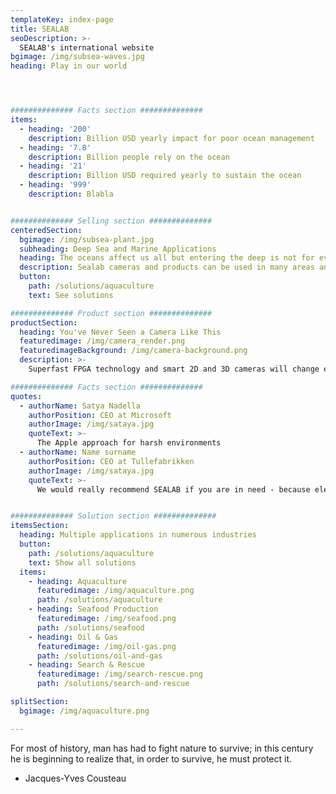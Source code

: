 ```yaml
---
templateKey: index-page
title: SEALAB
seoDescription: >-
  SEALAB's international website
bgimage: /img/subsea-waves.jpg
heading: Play in our world




############## Facts section ##############
items:
  - heading: '200'
    description: Billion USD yearly impact for poor ocean management
  - heading: '7.8'
    description: Billion people rely on the ocean
  - heading: '21'
    description: Billion USD required yearly to sustain the ocean
  - heading: '999'
    description: Blabla


############## Selling section ##############
centeredSection:
  bgimage: /img/subsea-plant.jpg
  subheading: Deep Sea and Marine Applications
  heading: The oceans affect us all but entering the deep is not for everyone.
  description: Sealab cameras and products can be used in many areas and industries, from Seafood factories to Military, Underwater diving operations.
  button:
    path: /solutions/aquaculture
    text: See solutions

############## Product section ##############
productSection:
  heading: You've Never Seen a Camera Like This
  featuredimage: /img/camera_render.png
  featuredimageBackground: /img/camera-background.png
  description: >-
    Superfast FPGA technology and smart 2D and 3D cameras will change everything in the ocean space.

############## Facts section ##############
quotes:
  - authorName: Satya Nadella
    authorPosition: CEO at Microsoft
    authorImage: /img/sataya.jpg
    quoteText: >-
      The Apple approach for harsh environments
  - authorName: Name surname
    authorPosition: CEO at Tullefabrikken
    authorImage: /img/sataya.jpg
    quoteText: >-
      We would really recommend SEALAB if you are in need - because electronics for these environments is hard to find.


############## Solution section ##############
itemsSection:
  heading: Multiple applications in numerous industries
  button:
    path: /solutions/aquaculture
    text: Show all solutions
  items:
    - heading: Aquaculture
      featuredimage: /img/aquaculture.png
      path: /solutions/aquaculture
    - heading: Seafood Production
      featuredimage: /img/seafood.png
      path: /solutions/seafood
    - heading: Oil & Gas
      featuredimage: /img/oil-gas.png
      path: /solutions/oil-and-gas
    - heading: Search & Rescue
      featuredimage: /img/search-rescue.png
      path: /solutions/search-and-rescue

splitSection:
  bgimage: /img/aquaculture.png

---
```


For most of history, man has had to fight nature to survive; in this century he is beginning to realize that, in order to survive, he must protect it.

- Jacques-Yves Cousteau
